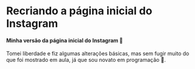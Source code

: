 # Recriando a página inicial do Instagram

#### Minha versão da página inicial do Instagram :rooster:

Tomei liberdade e fiz algumas alterações básicas, mas sem fugir muito do que foi mostrado em aula, já que sou novato em programação :baby_chick:. 





### 

